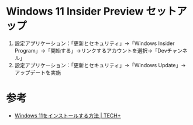 # Windows 11 Insider Preview セットアップ

1. 設定アプリケーション：「更新とセキュリティ」→「Windows Insider Program」→「開始する」→リンクするアカウントを選択→「Devチャンネル」
2. 設定アプリケーション：「更新とセキュリティ」→「Windows Update」→アップデートを実施

# 参考

- [Windows 11をインストールする方法 \| TECH\+](https://news.mynavi.jp/article/20210630-1912120/)
